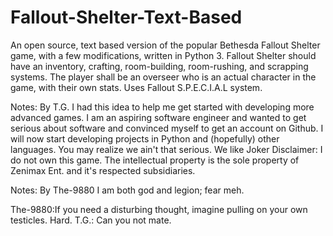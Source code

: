 # Fallout-Shelter-Text-Based
An open source, text based version of the popular Bethesda Fallout Shelter game, with a few modifications, written in Python 3.
Fallout Shelter should have an inventory, crafting, room-building, room-rushing, and scrapping systems. The player shall be an overseer who is an actual character in the game, with their own stats. Uses Fallout S.P.E.C.I.A.L system.


Notes: By T.G.
I had this idea to help me get started with developing more advanced games. I am an aspiring software engineer and wanted to get serious about software and convinced myself to get an account on Github. I will now start developing projects in Python and (hopefully) other languages. 
You may realize we ain't that serious. We like Joker
Disclaimer: I do not own this game. The intellectual property is the sole property of Zenimax Ent. and it's respected subsidiaries.

Notes: By The-9880
I am both god and legion; fear meh.




The-9880:If you need a disturbing thought, imagine pulling on your own testicles. Hard.
T.G.: Can you not mate.
